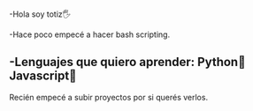 -Hola soy totiz🖐️

-Hace poco empecé a hacer bash scripting.

-Lenguajes que quiero aprender:
Python🐍
Javascript📔
------
Recién empecé a subir proyectos por si querés verlos.
